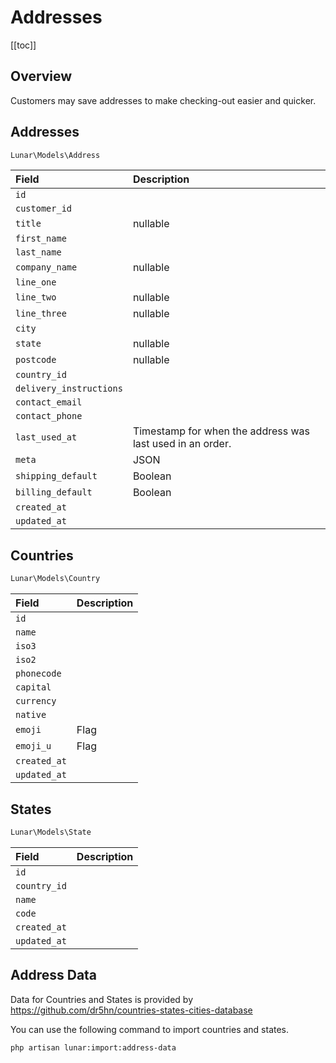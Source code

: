 # Addresses

[[toc]]

## Overview

Customers may save addresses to make checking-out easier and quicker.

## Addresses

```php
Lunar\Models\Address
```

|Field|Description|
|:-|:-|
|`id`||
|`customer_id`||
|`title`|nullable|
|`first_name`||
|`last_name`||
|`company_name`|nullable|
|`line_one`||
|`line_two`|nullable|
|`line_three`|nullable|
|`city`||
|`state`|nullable|
|`postcode`|nullable|
|`country_id`||
|`delivery_instructions`||
|`contact_email`||
|`contact_phone`||
|`last_used_at`|Timestamp for when the address was last used in an order.|
|`meta`|JSON|
|`shipping_default`|Boolean|
|`billing_default`|Boolean|
|`created_at`||
|`updated_at`||

## Countries

```php
Lunar\Models\Country
```

|Field|Description|
|:-|:-|
|`id`||
|`name`||
|`iso3`||
|`iso2`||
|`phonecode`||
|`capital`||
|`currency`||
|`native`||
|`emoji`|Flag|
|`emoji_u`|Flag|
|`created_at`||
|`updated_at`||


## States

```php
Lunar\Models\State
```

|Field|Description|
|:-|:-|
|`id`||
|`country_id`||
|`name`||
|`code`||
|`created_at`||
|`updated_at`||

## Address Data

Data for Countries and States is provided by https://github.com/dr5hn/countries-states-cities-database

You can use the following command to import countries and states.

```sh
php artisan lunar:import:address-data
```
